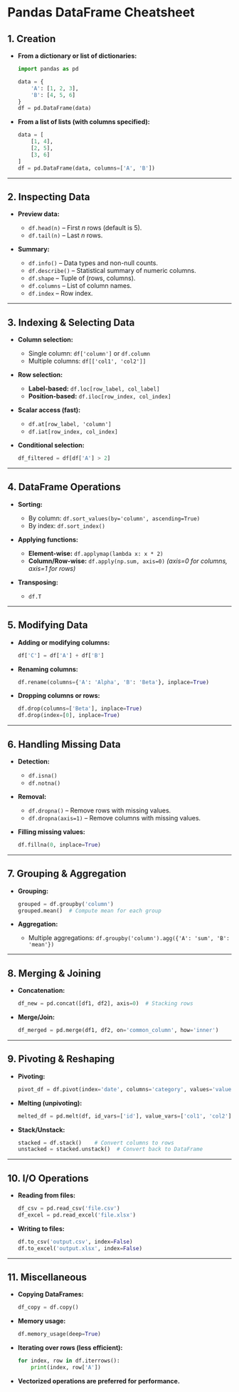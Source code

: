 # Pandas DataFrame Cheatsheet

## 1. Creation

- **From a dictionary or list of dictionaries:**

  ```python
  import pandas as pd

  data = {
      'A': [1, 2, 3],
      'B': [4, 5, 6]
  }
  df = pd.DataFrame(data)
  ```

- **From a list of lists (with columns specified):**

  ```python
  data = [
      [1, 4],
      [2, 5],
      [3, 6]
  ]
  df = pd.DataFrame(data, columns=['A', 'B'])
  ```

---

## 2. Inspecting Data

- **Preview data:**
  - `df.head(n)` – First *n* rows (default is 5).
  - `df.tail(n)` – Last *n* rows.

- **Summary:**
  - `df.info()` – Data types and non-null counts.
  - `df.describe()` – Statistical summary of numeric columns.
  - `df.shape` – Tuple of (rows, columns).
  - `df.columns` – List of column names.
  - `df.index` – Row index.

---

## 3. Indexing & Selecting Data

- **Column selection:**
  - Single column: `df['column']` or `df.column`
  - Multiple columns: `df[['col1', 'col2']]`

- **Row selection:**
  - **Label-based:** `df.loc[row_label, col_label]`
  - **Position-based:** `df.iloc[row_index, col_index]`

- **Scalar access (fast):**
  - `df.at[row_label, 'column']`
  - `df.iat[row_index, col_index]`

- **Conditional selection:**

  ```python
  df_filtered = df[df['A'] > 2]
  ```

---

## 4. DataFrame Operations

- **Sorting:**
  - By column: `df.sort_values(by='column', ascending=True)`
  - By index: `df.sort_index()`

- **Applying functions:**
  - **Element-wise:** `df.applymap(lambda x: x * 2)`
  - **Column/Row-wise:** `df.apply(np.sum, axis=0)`  *(axis=0 for columns, axis=1 for rows)*

- **Transposing:**
  - `df.T`

---

## 5. Modifying Data

- **Adding or modifying columns:**

  ```python
  df['C'] = df['A'] + df['B']
  ```

- **Renaming columns:**

  ```python
  df.rename(columns={'A': 'Alpha', 'B': 'Beta'}, inplace=True)
  ```

- **Dropping columns or rows:**

  ```python
  df.drop(columns=['Beta'], inplace=True)
  df.drop(index=[0], inplace=True)
  ```

---

## 6. Handling Missing Data

- **Detection:**
  - `df.isna()`
  - `df.notna()`

- **Removal:**
  - `df.dropna()` – Remove rows with missing values.
  - `df.dropna(axis=1)` – Remove columns with missing values.

- **Filling missing values:**

  ```python
  df.fillna(0, inplace=True)
  ```

---

## 7. Grouping & Aggregation

- **Grouping:**

  ```python
  grouped = df.groupby('column')
  grouped.mean()  # Compute mean for each group
  ```

- **Aggregation:**
  - Multiple aggregations: `df.groupby('column').agg({'A': 'sum', 'B': 'mean'})`

---

## 8. Merging & Joining

- **Concatenation:**

  ```python
  df_new = pd.concat([df1, df2], axis=0)  # Stacking rows
  ```

- **Merge/Join:**

  ```python
  df_merged = pd.merge(df1, df2, on='common_column', how='inner')
  ```

---

## 9. Pivoting & Reshaping

- **Pivoting:**

  ```python
  pivot_df = df.pivot(index='date', columns='category', values='value')
  ```

- **Melting (unpivoting):**

  ```python
  melted_df = pd.melt(df, id_vars=['id'], value_vars=['col1', 'col2'])
  ```

- **Stack/Unstack:**

  ```python
  stacked = df.stack()    # Convert columns to rows
  unstacked = stacked.unstack()  # Convert back to DataFrame
  ```

---

## 10. I/O Operations

- **Reading from files:**

  ```python
  df_csv = pd.read_csv('file.csv')
  df_excel = pd.read_excel('file.xlsx')
  ```

- **Writing to files:**

  ```python
  df.to_csv('output.csv', index=False)
  df.to_excel('output.xlsx', index=False)
  ```

---

## 11. Miscellaneous

- **Copying DataFrames:**

  ```python
  df_copy = df.copy()
  ```

- **Memory usage:**

  ```python
  df.memory_usage(deep=True)
  ```

- **Iterating over rows (less efficient):**

  ```python
  for index, row in df.iterrows():
      print(index, row['A'])
  ```

- **Vectorized operations are preferred for performance.**
